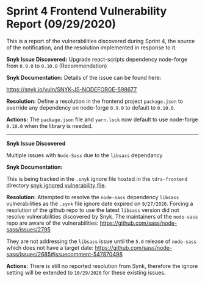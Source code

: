 # Sprint 4 Frontend Vulnerability Report (09/29/2020) 

 This is a report of the vulnerabilities discovered during Sprint 4, the source of the notification, and the resolution implemented in response to it. 
 
**Snyk Issue Discovered:**
Upgrade react-scripts dependency node-forge from `0.9.0` to `0.10.0` (Recommendation) 

**Snyk Documentation:**
Details of the issue can be found here:

https://snyk.io/vuln/SNYK-JS-NODEFORGE-598677

**Resolution:**
Define a resolution in the frontend project `package.json` to override any dependency on node-forge `0.9.0` to default to `0.10.0`.

**Actions:**
The `package.json` file and `yarn.lock` now default to use node-forge `0.10.0` when the library is needed. 

----

**Snyk Issue Discovered**

 Multiple issues with `Node-Sass` due to the `libsass` dependancy 

 **Snyk Documentation:**

This is being tracked in the `.snyk` ignore file hosted in the `tdrs-frontend` directory [snyk ignored vulnerability file](https://github.com/raft-tech/TANF-app/blob/raft-tdp-main/tdrs-frontend/.snyk).


**Resolution:**
Attempted to resolve the `node-sass` dependency `libsass` vulnerabilities as the `.synk` file ignore date expired on `9/27/2020`. Forcing a resolution of the github repo to use the latest `libsass` version did not resolve vulnerabilities discovered by Snyk.
The maintainers of the `node-sass` repo are aware of the vulnerabilities:
https://github.com/sass/node-sass/issues/2795

They are not addressing the `libsass` issue until the `5.0` release of `node-sass` which does not have a target date:
https://github.com/sass/node-sass/issues/2685#issuecomment-547870498

**Actions:**
 There is still no reported resolution from Synk, therefore the ignore setting will be extended to `10/29/2020` for these existing issues.